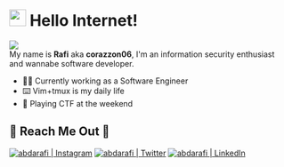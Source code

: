 # <img src="https://emojis.slackmojis.com/emojis/images/1577305505/7373/hand_wave.gif?1577305505" width="30"/> Hello Internet!
<img src="https://media.tenor.com/images/334b854514d6b016025eea26618baa46/tenor.gif"></br>
My name is **Rafi** aka **corazzon06**, I'm an information security enthusiast and wannabe software developer.
- 👨‍💻 Currently working as a Software Engineer
- ⌨️ Vim+tmux is my daily life
- 🚩 Playing CTF at the weekend

<!-- ## 💻 My Favourite Tools ⚙️ and Weapons 🔫
<br />
 -->

## 📍 Reach Me Out 🙌
[<img alt="abdarafi | Instagram" src="https://img.shields.io/badge/instagram-%23E4405F.svg?&style=for-the-badge&logo=instagram&logoColor=white" />][instagram]
[<img alt="abdarafi | Twitter" src="https://img.shields.io/badge/twitter-%231DA1F2.svg?&style=for-the-badge&logo=twitter&logoColor=white" />][twitter]
[<img alt="abdarafi | LinkedIn" src="https://img.shields.io/badge/linkedin-%230077B5.svg?&style=for-the-badge&logo=linkedin&logoColor=white" />][linkedin]
<br/>

[twitter]: https://twitter.com/abdarafi06
[instagram]: https://instagram.com/abdarafi
[linkedin]: https://linkedin.com/in/abdarafi
